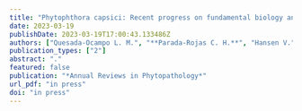 ```yaml
---
title: "Phytophthora capsici: Recent progress on fundamental biology and disease management 100 years after its description"
date: 2023-03-19
publishDate: 2023-03-19T17:00:43.133486Z
authors: ["Quesada-Ocampo L. M.", "**Parada-Rojas C. H.**", "Hansen V.", "Vogel G.", "Smart C.", "Hausbeck M.K.", "Carmo R.M.", "Huitema E.", "Naegele R.P.", "Kousik C.S.", "Tandy P.", "Lamour K."]
publication_types: ["2"]
abstract: "."
featured: false
publication: "*Annual Reviews in Phytopathology*"
url_pdf: "in press"
doi: "in press"
---
```

